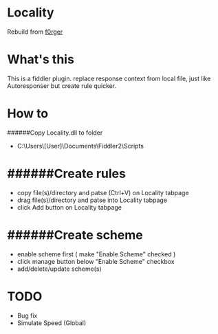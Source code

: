 Locality
========
Rebuild from [f0rger](https://github.com/luoweihua7/f0rger)


What's this
===========
This is a fiddler plugin. replace response context from local file, just like Autoresponser but create rule quicker.

How to
==========
######Copy Locality.dll to folder
* C:\Users\\[User]\Documents\Fiddler2\Scripts 


######Create rules
============
* copy file(s)/directory and patse (Ctrl+V) on Locality tabpage
* drag file(s)/directory and patse into Locality tabpage
* click Add button on Locality tabpage


######Create scheme
==============
* enable scheme first ( make "Enable Scheme" checked )
* click manage button below "Enable Scheme" checkbox
* add/delete/update scheme(s)

TODO
====
* Bug fix
* Simulate Speed (Global)
